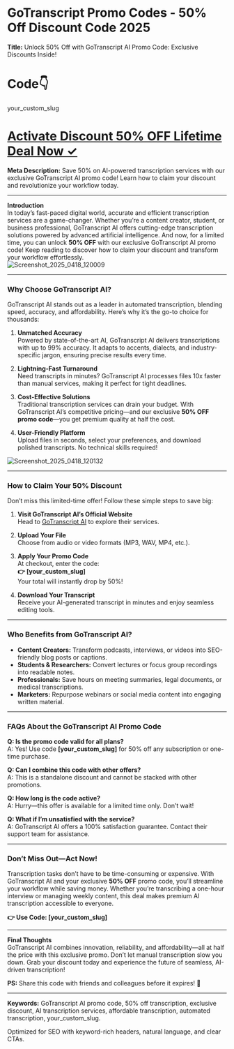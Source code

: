 # GoTranscript Promo Codes - 50% Off Discount Code 2025
**Title:** Unlock 50% Off with GoTranscript AI Promo Code: Exclusive Discounts Inside!  

# Code👇
your_custom_slug  

# [Activate Discount 50% OFF Lifetime Deal Now ✓](https://gotranscript.com/r/6837563)

**Meta Description:** Save 50% on AI-powered transcription services with our exclusive GoTranscript AI promo code! Learn how to claim your discount and revolutionize your workflow today.  

---

**Introduction**  
In today’s fast-paced digital world, accurate and efficient transcription services are a game-changer. Whether you’re a content creator, student, or business professional, GoTranscript AI offers cutting-edge transcription solutions powered by advanced artificial intelligence. And now, for a limited time, you can unlock **50% OFF** with our exclusive GoTranscript AI promo code! Keep reading to discover how to claim your discount and transform your workflow effortlessly.  
![Screenshot_2025_0418_120009](https://github.com/user-attachments/assets/4ead48a4-7c68-4ad8-bd07-46112ed03e55)

---

### **Why Choose GoTranscript AI?**  
GoTranscript AI stands out as a leader in automated transcription, blending speed, accuracy, and affordability. Here’s why it’s the go-to choice for thousands:  

1. **Unmatched Accuracy**  
   Powered by state-of-the-art AI, GoTranscript AI delivers transcriptions with up to 99% accuracy. It adapts to accents, dialects, and industry-specific jargon, ensuring precise results every time.  

2. **Lightning-Fast Turnaround**  
   Need transcripts in minutes? GoTranscript AI processes files 10x faster than manual services, making it perfect for tight deadlines.  

3. **Cost-Effective Solutions**  
   Traditional transcription services can drain your budget. With GoTranscript AI’s competitive pricing—and our exclusive **50% OFF promo code**—you get premium quality at half the cost.  

4. **User-Friendly Platform**  
   Upload files in seconds, select your preferences, and download polished transcripts. No technical skills required!
     
![Screenshot_2025_0418_120132](https://github.com/user-attachments/assets/5baf0334-5001-4441-901b-76d13464d090)

---

### **How to Claim Your 50% Discount**  
Don’t miss this limited-time offer! Follow these simple steps to save big:  

1. **Visit GoTranscript AI’s Official Website**  
   Head to [GoTranscript AI](https://gotranscript.com/r/6837563) to explore their services.  

2. **Upload Your File**  
   Choose from audio or video formats (MP3, WAV, MP4, etc.).  

3. **Apply Your Promo Code**  
   At checkout, enter the code:  
   **👉 [your_custom_slug]**  
   Your total will instantly drop by 50%!  

4. **Download Your Transcript**  
   Receive your AI-generated transcript in minutes and enjoy seamless editing tools.  

---

### **Who Benefits from GoTranscript AI?**  
- **Content Creators:** Transform podcasts, interviews, or videos into SEO-friendly blog posts or captions.  
- **Students & Researchers:** Convert lectures or focus group recordings into readable notes.  
- **Professionals:** Save hours on meeting summaries, legal documents, or medical transcriptions.  
- **Marketers:** Repurpose webinars or social media content into engaging written material.  

---

### **FAQs About the GoTranscript AI Promo Code**  
**Q: Is the promo code valid for all plans?**  
A: Yes! Use code **[your_custom_slug]** for 50% off any subscription or one-time purchase.  

**Q: Can I combine this code with other offers?**  
A: This is a standalone discount and cannot be stacked with other promotions.  

**Q: How long is the code active?**  
A: Hurry—this offer is available for a limited time only. Don’t wait!  

**Q: What if I’m unsatisfied with the service?**  
A: GoTranscript AI offers a 100% satisfaction guarantee. Contact their support team for assistance.  

---

### **Don’t Miss Out—Act Now!**  
Transcription tasks don’t have to be time-consuming or expensive. With GoTranscript AI and your exclusive **50% OFF** promo code, you’ll streamline your workflow while saving money. Whether you’re transcribing a one-hour interview or managing weekly content, this deal makes premium AI transcription accessible to everyone.  

**👉 Use Code: [your_custom_slug]**  

---

**Final Thoughts**  
GoTranscript AI combines innovation, reliability, and affordability—all at half the price with this exclusive promo. Don’t let manual transcription slow you down. Grab your discount today and experience the future of seamless, AI-driven transcription!  

**PS:** Share this code with friends and colleagues before it expires! 🚀  

--- 
**Keywords:** GoTranscript AI promo code, 50% off transcription, exclusive discount, AI transcription services, affordable transcription, automated transcription, your_custom_slug.  

Optimized for SEO with keyword-rich headers, natural language, and clear CTAs.
